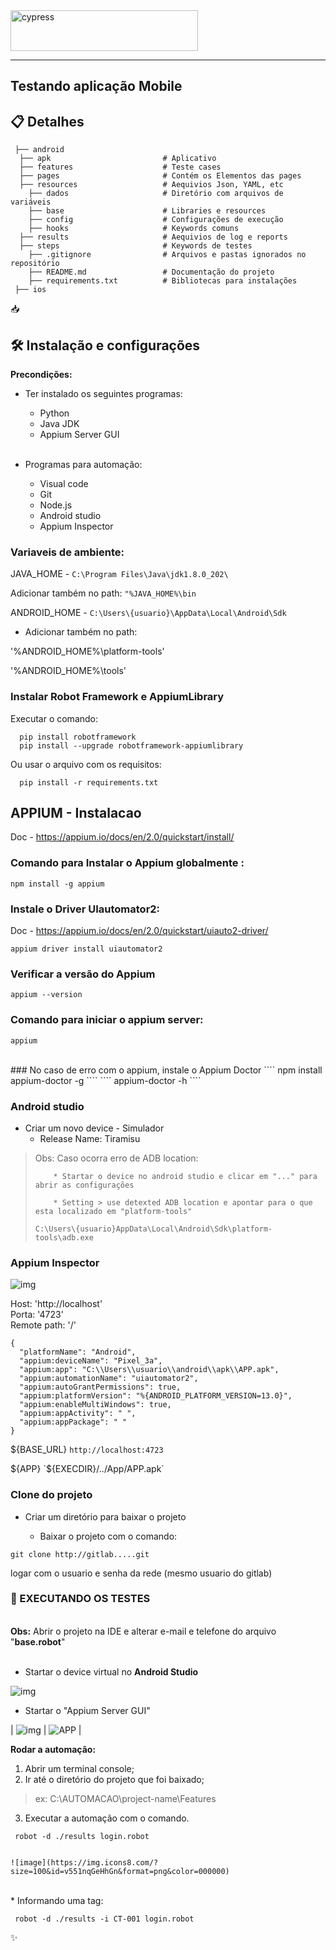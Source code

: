 
 <img src="https://appium.io/docs/en/latest/assets/images/appium-logo-horiz.png" alt="cypress" width="300" height="65"/> 


---
## Testando aplicação Mobile   <br/>
  
## 📋  Detalhes   <br/>

 
````
 ├── android
  ├── apk                         # Aplicativo  
  ├── features                    # Teste cases 
  ├── pages                       # Contém os Elementos das pages
  ├── resources                   # Aequivios Json, YAML, etc  
    ├── dados                     # Diretório com arquivos de variáveis
    ├── base                      # Libraries e resources
    ├── config                    # Configurações de execução
    ├── hooks                     # Keywords comuns
  ├── results                     # Aequivios de log e reports    
  ├── steps                       # Keywords de testes  
    ├── .gitignore                # Arquivos e pastas ignorados no repositório  
    ├── README.md                 # Documentação do projeto  
    ├── requirements.txt          # Bibliotecas para instalações
 ├── ios
````
📥
## 🛠️  Instalação e configurações    <br/>

**Precondições:**

* Ter instalado os seguintes programas:
    * Python
    * Java JDK
    * Appium Server GUI       <br/> <br/> 

* Programas para automação:
    * Visual code
    * Git
    * Node.js
    * Android studio
    * Appium Inspector

 

### Variaveis de ambiente:    <br/>

JAVA_HOME -   `C:\Program Files\Java\jdk1.8.0_202\`

Adicionar também no path: `"%JAVA_HOME%\bin`

ANDROID_HOME - `C:\Users\{usuario}\AppData\Local\Android\Sdk`
 

* Adicionar também no path:    <br/>

'%ANDROID_HOME%\platform-tools'

'%ANDROID_HOME%\tools'


### Instalar Robot Framework e AppiumLibrary  <br/>

  Executar o comando:   <br/>
````
  pip install robotframework 
  pip install --upgrade robotframework-appiumlibrary
````

Ou usar o arquivo com os requisitos:   <br/>
````
  pip install -r requirements.txt
````
  
##  APPIUM - Instalacao   <br/>
Doc - https://appium.io/docs/en/2.0/quickstart/install/
 
### Comando para Instalar o Appium globalmente : 
 ````
npm install -g appium
````
### Instale o Driver UIautomator2:
Doc - https://appium.io/docs/en/2.0/quickstart/uiauto2-driver/
````
appium driver install uiautomator2
````
### Verificar a versão do Appium
```` 
appium --version
```` 
### Comando para iniciar o appium server: 
````
appium
````
   <br/>
### No caso de erro com o appium, instale o Appium Doctor 
````
npm install appium-doctor -g
````
```` 
appium-doctor -h
````

### Android studio  <br/>

* Criar um novo device - Simulador    <br/>
    * Release Name:  Tiramisu

> Obs: Caso ocorra erro de ADB location:
> ````
>     * Startar o device no android studio e clicar em "..." para abrir as configurações
> 
>     * Setting > use detexted ADB location e apontar para o que esta localizado em "platform-tools"
> 
> C:\Users\{usuario}AppData\Local\Android\Sdk\platform-tools\adb.exe
> ````
 
 
### Appium Inspector    <br/>
![img](https://miro.medium.com/v2/resize:fit:640/1*CwMgZM3yyZdm1vfjNPZa6w.gif)


Host:               'http://localhost'    <br/>
Porta:              '4723'                <br/>
Remote path:        '/'                   <br/>

````
{
  "platformName": "Android",
  "appium:deviceName": "Pixel_3a",
  "appium:app": "C:\\Users\\usuario\\android\\apk\\APP.apk",
  "appium:automationName": "uiautomator2",
  "appium:autoGrantPermissions": true,
  "appium:platformVersion": "%{ANDROID_PLATFORM_VERSION=13.0}",
  "appium:enableMultiWindows": true,
  "appium:appActivity": " ",
  "appium:appPackage": " "
}
````

${BASE_URL}            `http://localhost:4723`
 
${APP}                 `${EXECDIR}/../App/APP.apk`

 ###  Clone do projeto 

* Criar um diretório para baixar o projeto

    * Baixar o projeto com o comando:
````
git clone http://gitlab.....git
````
logar com o usuario e senha da rede (mesmo usuario do gitlab)
 

 ### 🚀 EXECUTANDO OS TESTES

<br/>  **Obs:**  Abrir o projeto na IDE e alterar e-mail e telefone do arquivo "**base.robot**"   <br/> <br/>

* Startar o device virtual no  **Android Studio**    <br/>

![img](https://th.bing.com/th/id/OIP._NGJrLpMe-D47lnH8EcoVwAAAA?w=250&h=180&c=7&r=0&o=5&pid=1.7)

* Startar o "Appium Server GUI"    <br/>
 
| ![img](https://th.bing.com/th/id/OIP.RC_0b7mMmFTcz3mV6Ej22gHaG6?pid=ImgDet&rs=1) | ![ APP ](https://th.bing.com/th/id/OIP.9wyNNYGOlifdia3flh5PIAAAAA?pid=ImgDet&rs=1) |


**Rodar a automação:**    <br/>


1. Abrir um terminal console;  <br/>
1. Ir até o diretório do projeto que foi baixado;


> ex: C:\AUTOMACAO\project-name\Features

 
3. Executar a automação com o comando.    <br/>
````
 robot -d ./results login.robot
 

![image](https://img.icons8.com/?size=100&id=v551nqGeHhGn&format=png&color=000000)
````
<br/>   * Informando uma tag:
````
 robot -d ./results -i CT-001 login.robot
````

 ✨
